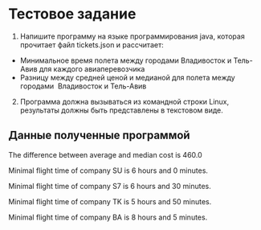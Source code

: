 # Тестовое задание

1. Напишите программу на языке программирования java, которая прочитает файл tickets.json и рассчитает:
- Минимальное время полета между городами Владивосток и Тель-Авив для каждого авиаперевозчика
- Разницу между средней ценой  и медианой для полета между городами  Владивосток и Тель-Авив

2. Программа должна вызываться из командной строки Linux, результаты должны быть представлены в текстовом виде.

## Данные полученные программой

The difference between average and median cost is 460.0

Minimal flight time of company SU is 6 hours and 0 minutes.

Minimal flight time of company S7 is 6 hours and 30 minutes.

Minimal flight time of company TK is 5 hours and 50 minutes.

Minimal flight time of company BA is 8 hours and 5 minutes.